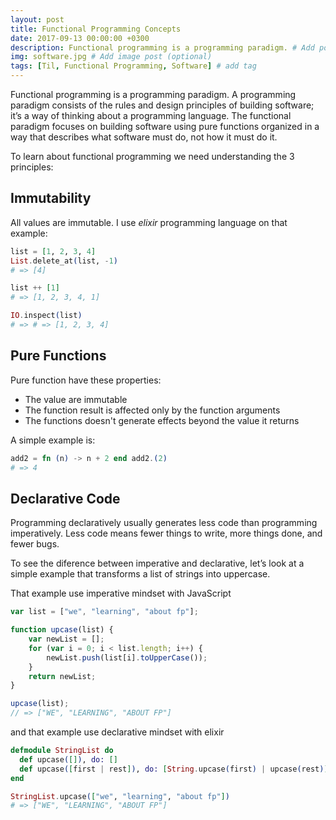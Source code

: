 ```yaml
---
layout: post
title: Functional Programming Concepts
date: 2017-09-13 00:00:00 +0300
description: Functional programming is a programming paradigm. # Add post description (optional)
img: software.jpg # Add image post (optional)
tags: [Til, Functional Programming, Software] # add tag
---
```



Functional programming is a programming paradigm. A programming paradigm consists of the rules and design principles of building software; it’s a way of thinking about a programming language. The functional paradigm focuses on building software using pure functions organized in a way that describes what software must do, not how it must do it.

To learn about functional programming we need understanding the 3 principles:

## Immutability

All values are immutable. I use _elixir_ programming language on that example:

```elixir
list = [1, 2, 3, 4]
List.delete_at(list, -1)
# => [4]

list ++ [1]
# => [1, 2, 3, 4, 1]

IO.inspect(list)
# => # => [1, 2, 3, 4]
```

## Pure Functions

Pure function have these properties:

* The value are immutable
* The function result is affected only by the function arguments
* The functions doesn't generate effects beyond the value it returns

A simple example is:

```elixir
add2 = fn (n) -> n + 2 end add2.(2)
# => 4
```

## Declarative Code

Programming declaratively usually generates less code than programming imperatively. Less code means fewer things to write, more things done, and fewer bugs.

To see the diference between imperative and declarative, let’s look at a simple example that transforms a list of strings into uppercase.

That example use imperative mindset with JavaScript
```javascript
var list = ["we", "learning", "about fp"];

function upcase(list) {
    var newList = [];
    for (var i = 0; i < list.length; i++) {
        newList.push(list[i].toUpperCase()); 
    }
    return newList; 
}

upcase(list);
// => ["WE", "LEARNING", "ABOUT FP"]
```

and that example use declarative mindset with elixir
```elixir
defmodule StringList do
  def upcase([]), do: []
  def upcase([first | rest]), do: [String.upcase(first) | upcase(rest)]
end

StringList.upcase(["we", "learning", "about fp"])
# => ["WE", "LEARNING", "ABOUT FP"]
```
